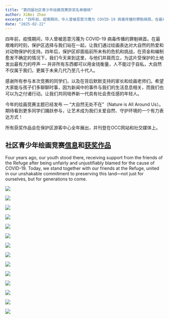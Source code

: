 ```yaml
---
title: "第四届社区青少年绘画竞赛获奖名单揭晓"
author: XiBei Zhao
excerpt: "四年前，疫情期间，华人曾被恶意污蔑为 COVID-19 病毒传播的罪魁祸首。在最艰难的时刻，保护区选择与我们站在一起，让我们通过绘画表达对大自然的热爱和对动物保护的支持。四年后，保护区却面临前所未有的危机和挑战，在资金和编制愈发不确定的情况下，我们今天来到这里，与他们并肩而立，为这片受保护的土地发出最有力的呼声 — 并非所有土地都可以用金钱衡量，人不能过于自私，大自然不仅属于我们，更属于未来几代乃至几十代人。"
date: "2025-02-22"
---
```


四年前，疫情期间，华人曾被恶意污蔑为 COVID-19 病毒传播的罪魁祸首。在最艰难的时刻，保护区选择与我们站在一起，让我们通过绘画表达对大自然的热爱和对动物保护的支持。四年后，保护区却面临前所未有的危机和挑战，在资金和编制愈发不确定的情况下，我们今天来到这里，与他们并肩而立，为这片受保护的土地发出最有力的呼声 — 并非所有东西都可以用金钱衡量，人不能过于自私，大自然不仅属于我们，更属于未来几代乃至几十代人。

感谢所有参与本次竞赛的同学们，以及在背后默默支持的家长和绘画老师们。希望大家能与孩子们多聊聊时事，因为新闻中的事件与我们的生活息息相关，而我们也可以为之付诸行动。让我们共同培养新一代具有社会责任感的年轻人。

今年的绘画竞赛主题已经发布 — “大自然无处不在”（Nature is All Around Us）。期待看到更多同学们踊跃参与，让艺术成为我们关爱自然、守护环境的一个有力表达方式！

所有获奖作品会在保护区游客中心全年展出，并刊登在OCC网站和社交媒体上。

## 社区青少年绘画竞赛[信息](https://pdxchinese.org/artcontest/)和[获奖作品](https://pdxchinese.org/artcontestfiles/artcontest_2024/)

Four years ago, our youth stood there, receiving support from the friends of the Refuge after being unfairly and unjustifiably blamed for the cause of COVID-19. Today, we stand together with our friends at the Refuge, united in our unshakable commitment to preserving this land—not just for ourselves, but for generations to come.

![](https://res.cloudinary.com/dhngj18do/image/upload/f_auto,q_auto/v1/images/481210471_620825640582522_2788373589362763424_n)

![](https://res.cloudinary.com/dhngj18do/image/upload/f_auto,q_auto/v1/images/478499777_620825323915887_7204770111940263678_n)

![](https://res.cloudinary.com/dhngj18do/image/upload/f_auto,q_auto/v1/images/480585955_620825543915865_6148990235146064580_n)

![](https://res.cloudinary.com/dhngj18do/image/upload/f_auto,q_auto/v1/images/480042909_620825367249216_8645031448069715882_n)

![](https://res.cloudinary.com/dhngj18do/image/upload/f_auto,q_auto/v1/images/480532835_620825507249202_9068528115576926506_n)

![](https://res.cloudinary.com/dhngj18do/image/upload/f_auto,q_auto/v1/images/481295650_620825287249224_6144962653387269528_n)

![](https://res.cloudinary.com/dhngj18do/image/upload/f_auto,q_auto/v1/images/481275885_620825193915900_4736159277535982732_n)

![](https://res.cloudinary.com/dhngj18do/image/upload/f_auto,q_auto/v1/images/476649977_620825320582554_628283700277758230_n)

![](https://res.cloudinary.com/dhngj18do/image/upload/f_auto,q_auto/v1/images/480608610_620825197249233_8348566978168130359_n)

![](https://res.cloudinary.com/dhngj18do/image/upload/f_auto,q_auto/v1/images/481076298_620825567249196_5790517743952801796_n)

![](https://res.cloudinary.com/dhngj18do/image/upload/f_auto,q_auto/v1/images/480795797_620825363915883_3072431812491423358_n)

![](https://res.cloudinary.com/dhngj18do/image/upload/f_auto,q_auto/v1/images/481351027_620825490582537_8491077015631685791_n)

![](https://res.cloudinary.com/dhngj18do/image/upload/f_auto,q_auto/v1/images/481077603_620825620582524_3027269035798733142_n)

![](https://res.cloudinary.com/dhngj18do/image/upload/f_auto,q_auto/v1/images/476630718_620825260582560_5592759268628542665_n)
